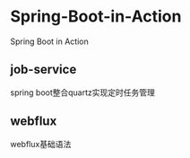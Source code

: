 # Spring-Boot-in-Action
Spring Boot in Action
## job-service
spring boot整合quartz实现定时任务管理
## webflux
webflux基础语法
